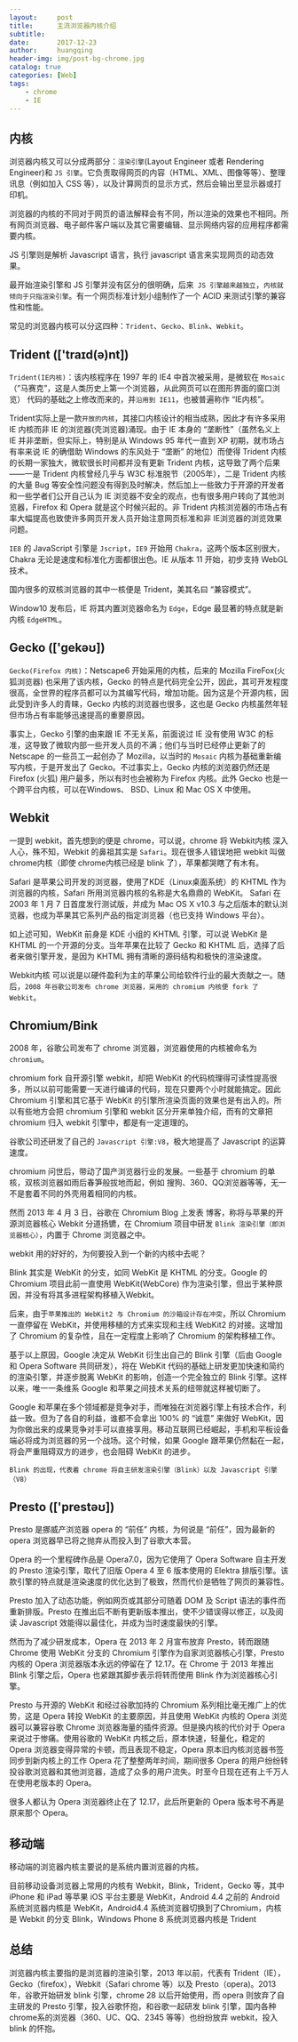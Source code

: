 ```yaml
---
layout:     post
title:      主流浏览器内核介绍
subtitle:   
date:       2017-12-23
author:     huangqing
header-img: img/post-bg-chrome.jpg
catalog: true
categories: [Web]
tags:
    - chrome
    - IE
---
```


## 内核

浏览器内核又可以分成两部分：`渲染引擎`(Layout Engineer 或者 Rendering Engineer)和 `JS 引擎`。它负责取得网页的内容（HTML、XML、图像等等）、整理讯息（例如加入 CSS 等），以及计算网页的显示方式，然后会输出至显示器或打印机。

浏览器的内核的不同对于网页的语法解释会有不同，所以渲染的效果也不相同。所有网页浏览器、电子邮件客户端以及其它需要编辑、显示网络内容的应用程序都需要内核。

JS 引擎则是解析 Javascript 语言，执行 javascript 语言来实现网页的动态效果。


最开始渲染引擎和 JS 引擎并没有区分的很明确，后来` JS 引擎越来越独立`，`内核就倾向于只指渲染引擎`。有一个网页标准计划小组制作了一个 ACID 来测试引擎的兼容性和性能。

常见的浏览器内核可以分这四种：`Trident`、`Gecko`、`Blink`、`Webkit`。

## Trident (['traɪd(ə)nt])

`Trident(IE内核)`：该内核程序在 1997 年的 IE4 中首次被采用，是微软在 `Mosaic`（”马赛克”，这是人类历史上第一个浏览器，从此网页可以在图形界面的窗口浏览） 代码的基础之上修改而来的，并`沿用到 IE11`，也被普遍称作 “IE内核”。

Trident实际上是一款`开放的内核`，其接口内核设计的相当成熟，因此才有许多采用 IE 内核而非 IE 的浏览器(壳浏览器)涌现。由于 IE 本身的 “垄断性”（虽然名义上 IE 并非垄断，但实际上，特别是从 Windows 95 年代一直到 XP 初期，就市场占有率来说 IE 的确借助 Windows 的东风处于 “垄断” 的地位）而使得 Trident 内核的长期一家独大，微软很长时间都并没有更新 Trident 内核，这导致了两个后果——一是 Trident 内核曾经几乎与 W3C 标准脱节（2005年），二是 Trident 内核的大量 Bug 等安全性问题没有得到及时解决，然后加上一些致力于开源的开发者和一些学者们公开自己认为 IE 浏览器不安全的观点，也有很多用户转向了其他浏览器，Firefox 和 Opera 就是这个时候兴起的。非 Trident 内核浏览器的市场占有率大幅提高也致使许多网页开发人员开始注意网页标准和非 IE浏览器的浏览效果问题。

`IE8` 的 JavaScript 引擎是 `Jscript`，`IE9` 开始用 `Chakra`，这两个版本区别很大，Chakra 无论是速度和标准化方面都很出色。IE 从版本 11 开始，初步支持 WebGL 技术。

国内很多的双核浏览器的其中一核便是 Trident，美其名曰 “兼容模式”。

Window10 发布后，IE 将其内置浏览器命名为 `Edge`，Edge 最显著的特点就是新内核 `EdgeHTML`。

## Gecko (['gekəʊ])

`Gecko(Firefox 内核)`：Netscape6 开始采用的内核，后来的 Mozilla FireFox(火狐浏览器) 也采用了该内核，Gecko 的特点是代码完全公开，因此，其可开发程度很高，全世界的程序员都可以为其编写代码，增加功能。因为这是个开源内核，因此受到许多人的青睐，Gecko 内核的浏览器也很多，这也是 Gecko 内核虽然年轻但市场占有率能够迅速提高的重要原因。

事实上，Gecko 引擎的由来跟 IE 不无关系，前面说过 IE 没有使用 W3C 的标准，这导致了微软内部一些开发人员的不满；他们与当时已经停止更新了的 Netscape 的一些员工一起创办了 Mozilla，以当时的 `Mosaic` 内核为基础重新编写内核，于是开发出了 Gecko。不过事实上，Gecko 内核的浏览器仍然还是 Firefox (火狐) 用户最多，所以有时也会被称为 Firefox 内核。此外 Gecko 也是一个跨平台内核，可以在Windows、 BSD、Linux 和 Mac OS X 中使用。

## Webkit

一提到 webkit，首先想到的便是 chrome，可以说，chrome 将 Webkit内核 深入人心，殊不知，Webkit 的鼻祖其实是 `Safari`。现在很多人错误地把 webkit 叫做 chrome内核（即使 chrome内核已经是 blink 了），苹果都哭瞎了有木有。

Safari 是苹果公司开发的浏览器，使用了KDE（Linux桌面系统）的 KHTML 作为浏览器的内核，Safari 所用浏览器内核的名称是大名鼎鼎的 WebKit。 Safari 在 2003 年 1 月 7 日首度发行测试版，并成为 Mac OS X v10.3 与之后版本的默认浏览器，也成为苹果其它系列产品的指定浏览器（也已支持 Windows 平台）。

如上述可知，WebKit 前身是 KDE 小组的 KHTML 引擎，可以说 WebKit 是 KHTML 的一个开源的分支。当年苹果在比较了 Gecko 和 KHTML 后，选择了后者来做引擎开发，是因为 KHTML 拥有清晰的源码结构和极快的渲染速度。

Webkit内核 可以说是以硬件盈利为主的苹果公司给软件行业的最大贡献之一。随后，`2008 年谷歌公司发布 chrome 浏览器，采用的 chromium 内核便 fork 了 Webkit`。


## Chromium/Bink

2008 年，谷歌公司发布了 chrome 浏览器，浏览器使用的内核被命名为 `chromium`。

chromium fork 自开源引擎 webkit，却把 WebKit 的代码梳理得可读性提高很多，所以以前可能需要一天进行编译的代码，现在只要两个小时就能搞定。因此 Chromium 引擎和其它基于 WebKit 的引擎所渲染页面的效果也是有出入的。所以有些地方会把 chromium 引擎和 webkit 区分开来单独介绍，而有的文章把 chromium 归入 webkit 引擎中，都是有一定道理的。

谷歌公司还研发了自己的 `Javascript 引擎:V8`，极大地提高了 Javascript 的运算速度。

chromium 问世后，带动了国产浏览器行业的发展。一些基于 chromium 的单核，双核浏览器如雨后春笋般拔地而起，例如 搜狗、360、QQ浏览器等等，无一不是套着不同的外壳用着相同的内核。

然而 2013 年 4 月 3 日，谷歌在 Chromium Blog 上发表 博客，称将与苹果的开源浏览器核心 Webkit 分道扬镳，在 Chromium 项目中研发 `Blink 渲染引擎（即浏览器核心）`，内置于 Chrome 浏览器之中。

webkit 用的好好的，为何要投入到一个新的内核中去呢？

Blink 其实是 WebKit 的分支，如同 WebKit 是 KHTML 的分支。Google 的 Chromium 项目此前一直使用 WebKit(WebCore) 作为渲染引擎，但出于某种原因，并没有将其多进程架构移植入Webkit。

后来，由于`苹果推出的 WebKit2 与 Chromium 的沙箱设计存在冲突`，所以 Chromium 一直停留在 WebKit，并使用移植的方式来实现和主线 WebKit2 的对接。这增加了 Chromium 的复杂性，且在一定程度上影响了 Chromium 的架构移植工作。

基于以上原因，Google 决定从 WebKit 衍生出自己的 Blink 引擎（后由 Google 和 Opera Software 共同研发），将在 WebKit 代码的基础上研发更加快速和简约的渲染引擎，并逐步脱离 WebKit 的影响，创造一个完全独立的 Blink 引擎。这样以来，唯一一条维系 Google 和苹果之间技术关系的纽带就这样被切断了。

Google 和苹果在多个领域都是竞争对手，而唯独在浏览器引擎上有技术合作，利益一致。但为了各自的利益，谁都不会拿出 100% 的 “诚意” 来做好 WebKit，因为你做出来的成果竞争对手可以直接享用。移动互联网已经崛起，手机和平板设备端必将成为浏览器的另一个战场。这个时候，如果 Google 跟苹果仍然黏在一起，将会严重阻碍双方的进步，也会阻碍 WebKit 的进步。

`Blink 的出现，代表着 chrome 将自主研发渲染引擎（Blink）以及 Javascript 引擎（V8）`

## Presto (['prestəʊ])

Presto 是挪威产浏览器 opera 的 “前任” 内核，为何说是 “前任”，因为最新的 opera 浏览器早已将之抛弃从而投入到了谷歌大本营。

Opera 的一个里程碑作品是 Opera7.0，因为它使用了 Opera Software 自主开发的 Presto 渲染引擎，取代了旧版 Opera 4 至 6 版本使用的 Elektra 排版引擎。该款引擎的特点就是渲染速度的优化达到了极致，然而代价是牺牲了网页的兼容性。

Presto 加入了动态功能，例如网页或其部分可随着 DOM 及 Script 语法的事件而重新排版。Presto 在推出后不断有更新版本推出，使不少错误得以修正，以及阅读 Javascript 效能得以最佳化，并成为当时速度最快的引擎。

然而为了减少研发成本，Opera 在 2013 年 2 月宣布放弃 Presto，转而跟随 Chrome 使用 WebKit 分支的 Chromium 引擎作为自家浏览器核心引擎，Presto 内核的 Opera 浏览器版本永远的停留在了 12.17。在 Chrome 于 2013 年推出 Blink 引擎之后，Opera 也紧跟其脚步表示将转而使用 Blink 作为浏览器核心引擎。

Presto 与开源的 WebKit 和经过谷歌加持的 Chromium 系列相比毫无推广上的优势，这是 Opera 转投 WebKit 的主要原因，并且使用 WebKit 内核的 Opera 浏览器可以兼容谷歌 Chrome 浏览器海量的插件资源。但是换内核的代价对于 Opera 来说过于惨痛。使用谷歌的 WebKit 内核之后，原本快速，轻量化，稳定的 Opera 浏览器变得异常的卡顿，而且表现不稳定，Opera 原本旧内核浏览器书签同步到新内核上的工作 Opera 花了整整两年时间，期间很多 Opera 的用户纷纷转投谷歌浏览器和其他浏览器，造成了众多的用户流失。时至今日现在还有上千万人在使用老版本的 Opera。

很多人都认为 Opera 浏览器终止在了 12.17，此后所更新的 Opera 版本号不再是原来那个 Opera。

## 移动端

移动端的浏览器内核主要说的是系统内置浏览器的内核。

目前移动设备浏览器上常用的内核有 Webkit，Blink，Trident，Gecko 等，其中 iPhone 和 iPad 等苹果 iOS 平台主要是 WebKit，Android 4.4 之前的 Android 系统浏览器内核是 WebKit，Android4.4 系统浏览器切换到了Chromium，内核是 Webkit 的分支 Blink，Windows Phone 8 系统浏览器内核是 Trident

## 总结

浏览器内核主要指的是浏览器的渲染引擎，2013 年以前，代表有 Trident（IE），Gecko（firefox），Webkit（Safari chrome 等）以及 Presto（opera)。2013 年，谷歌开始研发 blink 引擎，chrome 28 以后开始使用，而 opera 则放弃了自主研发的 Presto 引擎，投入谷歌怀抱，和谷歌一起研发 blink 引擎，国内各种 chrome系的浏览器（360、UC、QQ、2345 等等）也纷纷放弃 webkit，投入 blink 的怀抱。